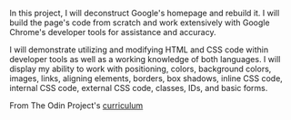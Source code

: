 In this project, I will deconstruct Google's homepage and rebuild it. I will build the page's code from scratch and work extensively with Google Chrome's developer tools for assistance and accuracy.

I will demonstrate utilizing and modifying HTML and CSS code within developer tools as well as a working knowledge of both languages. I will display my ability to work with positioning, colors, background colors, images, links, aligning elements, borders, box shadows, inline CSS code, internal CSS code, external CSS code, classes, IDs, and basic forms.

From The Odin Project's [curriculum](http://www.theodinproject.com/web-development-101/html-css)
